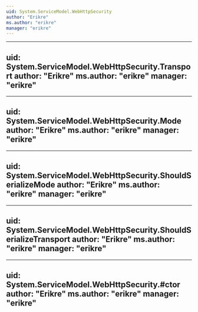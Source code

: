 ```yaml
---
uid: System.ServiceModel.WebHttpSecurity
author: "Erikre"
ms.author: "erikre"
manager: "erikre"
---
```


---
uid: System.ServiceModel.WebHttpSecurity.Transport
author: "Erikre"
ms.author: "erikre"
manager: "erikre"
---

---
uid: System.ServiceModel.WebHttpSecurity.Mode
author: "Erikre"
ms.author: "erikre"
manager: "erikre"
---

---
uid: System.ServiceModel.WebHttpSecurity.ShouldSerializeMode
author: "Erikre"
ms.author: "erikre"
manager: "erikre"
---

---
uid: System.ServiceModel.WebHttpSecurity.ShouldSerializeTransport
author: "Erikre"
ms.author: "erikre"
manager: "erikre"
---

---
uid: System.ServiceModel.WebHttpSecurity.#ctor
author: "Erikre"
ms.author: "erikre"
manager: "erikre"
---
